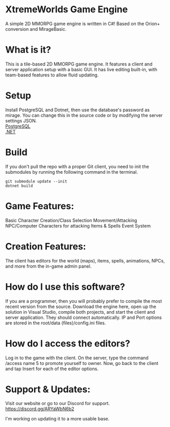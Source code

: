 XtremeWorlds Game Engine
=================

A simple 2D MMORPG game engine is written in C#!
Based on the Orion+ conversion and MirageBasic.

What is it?
===========
This is a tile-based 2D MMORPG game engine. It features a client and server application setup with a basic GUI. It has live editing built-in, with team-based features to allow fluid updating.

Setup
===========
Install PostgreSQL and Dotnet, then use the database's password as mirage. You can change this in the source code or by modifying the server settings JSON.<br/>
[PostgreSQL](https://www.postgresql.org/download/)<br/>
[.NET](https://www.dotnet.microsoft.com/en-us/download/dotnet/9.0)

Build
===========
If you don't pull the repo with a proper Git client, you need to init the submodules by running the following command in the terminal.  
```
git submodule update --init
dotnet build
```

Game Features:
==============
Basic Character Creation/Class Selection
Movement/Attacking
NPC/Computer Characters for attacking
Items & Spells
Event System

Creation Features:
==================
The client has editors for the world (maps), items, spells, animations, NPCs, and more from the in-game admin panel.

How do I use this software?
===========================
If you are a programmer, then you will probably prefer to compile the most recent version from the source. Download the engine here, open up the solution in Visual Studio, compile both projects, and start the client and server application. They should connect automatically. IP and Port options are stored in the root/data (files)/config.ini files.

How do I access the editors?
============================
Log in to the game with the client. On the server, type the command /access name 5 to promote yourself to owner. Now, go back to the client and tap Insert for each of the editor options.

Support & Updates:
==================
Visit our website or go to our Discord for support.
https://discord.gg/ARYaWbN6b2

I'm working on updating it to a more usable base.
